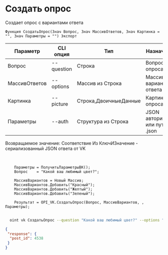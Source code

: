 ﻿---
sidebar_position: 4
---

# Создать опрос
 Создает опрос с вариантами ответа



`Функция СоздатьОпрос(Знач Вопрос, Знач МассивОтветов, Знач Картинка = "", Знач Параметры = "") Экспорт`

  | Параметр | CLI опция | Тип | Назначение |
  |-|-|-|-|
  | Вопрос | --question | Строка | Вопрос опроса |
  | МассивОтветов | --options | Массив из Строка | Массив вариантов ответа |
  | Картинка | --picture | Строка,ДвоичныеДанные | Картинка опроса |
  | Параметры | --auth | Структура из Строка | JSON авторизации или путь к .json |

  
  Возвращаемое значение:   Соответствие Из КлючИЗначение - сериализованный JSON ответа от VK

<br/>




```bsl title="Пример кода"
    Параметры = ПолучитьПараметрыВК();
    Вопрос    = "Какой ваш любимый цвет?";

    МассивВариантов = Новый Массив;
    МассивВариантов.Добавить("Красный");
    МассивВариантов.Добавить("Желтый");
    МассивВариантов.Добавить("Зеленый");

    Результат = OPI_VK.СоздатьОпрос(Вопрос, МассивВариантов, , Параметры);
```



```sh title="Пример команды CLI"
    
  oint vk СоздатьОпрос --question "Какой ваш любимый цвет?" --options "['Красный','Желтый','Зеленый']" --picture %picture% --auth %auth%

```

```json title="Результат"
{
 "response": {
  "post_id": 4538
 }
}
```
